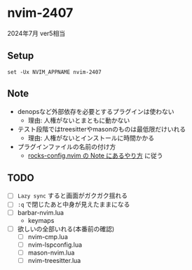 # nvim-2407

2024年7月 ver5相当

## Setup

```fish
set -Ux NVIM_APPNAME nvim-2407
```

## Note

- denopsなど外部依存を必要とするプラグインは使わない
    - 理由: 人権がないとまともに動かない
- テスト段階ではtreesitterやmasonのものは最低限だけいれる
    - 理由: 人権がないとインストールに時間かかる
- プラグインファイルの名前の付け方
    - [rocks-config.nvim の Note にあるやり方](https://github.com/nvim-neorocks/rocks-config.nvim?tab=readme-ov-file#options) に従う

## TODO

- [ ] `Lazy sync` すると画面がガクガク揺れる
- [ ] `:q` で閉じたあと中身が見えたままになる
- [ ] barbar-nvim.lua
    - keymaps
- [ ] 欲しいの全部いれる(本番前の確認)
    - [ ] nvim-cmp.lua
    - [ ] nvim-lspconfig.lua
    - [ ] mason-nvim.lua
    - [ ] nvim-treesitter.lua
